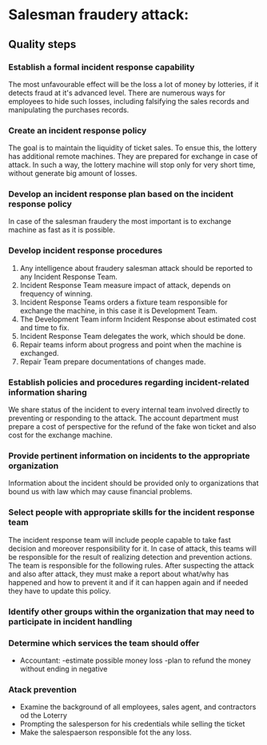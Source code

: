 # Salesman fraudery attack:

## Quality steps

### Establish a formal incident response capability
The most unfavourable effect will be the loss a lot of money by lotteries, if it detects fraud at it's advanced level.
There are numerous ways for employees to hide such losses, including falsifying the sales records and manipulating the purchases records.

### Create an incident response policy
The goal is to maintain the liquidity of ticket sales. To ensue this, the lottery has additional
remote machines. They are prepared for exchange in case of attack. In such a way, the lottery machine will stop only for very short time, without generate big amount of losses.

### Develop an incident response plan based on the incident response policy
In case of the salesman fraudery the most important is to exchange machine as fast as it is possible. 

### Develop incident response procedures
1. Any intelligence about fraudery salesman attack should be reported to any Incident Response Team.
2. Incident Response Team measure impact of attack, depends on frequency of winning.  
3. Incident Response Teams orders a fixture team responsible for exchange the machine, in this case it is
Development Team.
4. The Development Team inform Incident Response about estimated cost and time to fix.
5. Incident Response Team delegates the work, which should be done.
6. Repair teams inform about progress and point when the machine is exchanged.
7. Repair Team prepare documentations of changes made.

### Establish policies and procedures regarding incident-related information sharing
We share status of the incident to every internal team involved directly to preventing or responding to the attack.
The account department must prepare a cost of perspective for the refund of the fake won ticket and also cost for the exchange machine.

### Provide pertinent information on incidents to the appropriate organization
Information about the incident should be provided only to organizations that bound us with law which may cause financial problems.

### Select people with appropriate skills for the incident response team
The incident response team will include people capable to take fast decision and moreover responsibility for it. In case of attack, this teams
will be responsible for the result of realizing detection and prevention actions.
The team is responsible for the following rules. After suspecting the attack and also after attack, they must make a report about what/why has happened and how to prevent it 
and if it can happen again and if needed they have to update this policy.

### Identify other groups within the organization that may need to participate in incident handling

### Determine which services the team should offer
- Accountant:
  -estimate possible money loss
  -plan to refund the money without ending in negative

### Atack prevention
* Examine the background of all employees, sales agent, and contractors od the Loterry
* Prompting the salesperson for his credentials while selling the ticket
* Make the salespaerson responsible fot the any loss.


